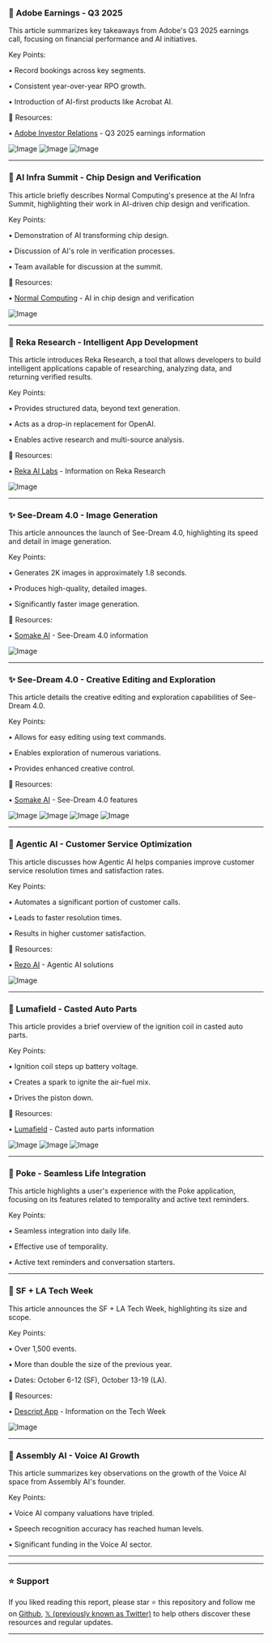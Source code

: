 ### 🤖 Adobe Earnings - Q3 2025

This article summarizes key takeaways from Adobe's Q3 2025 earnings call, focusing on financial performance and AI initiatives.

Key Points:

• Record bookings across key segments.

• Consistent year-over-year RPO growth.

• Introduction of AI-first products like Acrobat AI.


🔗 Resources:

• [Adobe Investor Relations](https://x.com/search?q=%24ADBE&src=cashtag_click) - Q3 2025 earnings information

![Image](https://pbs.twimg.com/media/G0kViadaMAAtCSC?format=png&name=small)
![Image](https://pbs.twimg.com/media/G0kVjndaAAAQxfz?format=png&name=360x360)
![Image](https://pbs.twimg.com/media/G0kVkqzagAET_Y3?format=jpg&name=360x360)


---
### 🚀 AI Infra Summit - Chip Design and Verification

This article briefly describes Normal Computing's presence at the AI Infra Summit, highlighting their work in AI-driven chip design and verification.

Key Points:

•  Demonstration of AI transforming chip design.

•  Discussion of AI's role in verification processes.

•  Team available for discussion at the summit.


🔗 Resources:

• [Normal Computing](https://x.com/NormalComputing/status/1966149002052997327) - AI in chip design and verification

![Image](https://pbs.twimg.com/media/G0kpz9zaMAMLTkc?format=jpg&name=small)


---
### 🤖  Reka Research - Intelligent App Development

This article introduces Reka Research, a tool that allows developers to build intelligent applications capable of researching, analyzing data, and returning verified results.

Key Points:

•  Provides structured data, beyond text generation.

•  Acts as a drop-in replacement for OpenAI.

•  Enables active research and multi-source analysis.



🔗 Resources:

• [Reka AI Labs](https://x.com/RekaAILabs/status/1966147918475255856) -  Information on Reka Research

![Image](https://pbs.twimg.com/amplify_video_thumb/1966142944110313472/img/1FZBvO4h7xlZVSlW.jpg)


---
### ✨ See-Dream 4.0 - Image Generation

This article announces the launch of See-Dream 4.0, highlighting its speed and detail in image generation.

Key Points:

•  Generates 2K images in approximately 1.8 seconds.

•  Produces high-quality, detailed images.

•  Significantly faster image generation.


🔗 Resources:

• [Somake AI](https://x.com/Somake_ai/status/1966081840986415105) - See-Dream 4.0 information

![Image](https://pbs.twimg.com/media/G0jpvf6XUAA_fN4?format=jpg&name=small)


---
### ✨ See-Dream 4.0 -  Creative Editing and Exploration

This article details the creative editing and exploration capabilities of See-Dream 4.0.


Key Points:

•  Allows for easy editing using text commands.

•  Enables exploration of numerous variations.

•  Provides enhanced creative control.



🔗 Resources:

• [Somake AI](https://x.com/Somake_ai/status/1966081875245510891) - See-Dream 4.0 features

![Image](https://pbs.twimg.com/media/G0jsOeHWUAAfMNA?format=jpg&name=360x360)
![Image](https://pbs.twimg.com/media/G0jsrarXUAA_TgE?format=jpg&name=360x360)
![Image](https://pbs.twimg.com/media/G0jsvIUXUAAWNCz?format=jpg&name=360x360)
![Image](https://pbs.twimg.com/media/G0jsxajWoAAuXFZ?format=jpg&name=360x360)


---
### 🤖 Agentic AI - Customer Service Optimization

This article discusses how Agentic AI helps companies improve customer service resolution times and satisfaction rates.

Key Points:

•  Automates a significant portion of customer calls.

•  Leads to faster resolution times.

•  Results in higher customer satisfaction.


🔗 Resources:

• [Rezo AI](https://x.com/rezoai/status/1966077923737342334) - Agentic AI solutions

![Image](https://pbs.twimg.com/media/G0jo2VyXcAAFNuO?format=jpg&name=small)


---
### 🤖  Lumafield - Casted Auto Parts

This article provides a brief overview of the ignition coil in casted auto parts.

Key Points:

•  Ignition coil steps up battery voltage.

•  Creates a spark to ignite the air-fuel mix.

•  Drives the piston down.



🔗 Resources:

• [Lumafield](https://x.com/lumafield/status/1965905287724101734) - Casted auto parts information

![Image](https://pbs.twimg.com/media/G0hMZSzakAAaDa3?format=jpg&name=small)
![Image](https://pbs.twimg.com/media/G0hMZSsaMAMTrQq?format=jpg&name=small)
![Image](https://pbs.twimg.com/tweet_video_thumb/G0hMZT0aMAEJzrk.jpg)


---
### 🚀 Poke - Seamless Life Integration

This article highlights a user's experience with the Poke application, focusing on its features related to temporality and active text reminders.


Key Points:

•  Seamless integration into daily life.

•  Effective use of temporality.

•  Active text reminders and conversation starters.



---
### 🚀 SF + LA Tech Week

This article announces the SF + LA Tech Week, highlighting its size and scope.

Key Points:

•  Over 1,500 events.

•  More than double the size of the previous year.

•  Dates: October 6-12 (SF), October 13-19 (LA).


🔗 Resources:

• [Descript App](https://x.com/KatiaAmeri/status/1965809455519744371) -  Information on the Tech Week

![Image](https://pbs.twimg.com/amplify_video_thumb/1965806573139513344/img/o5XECKgnOxohFnmt.jpg)


---
### 🤖 Assembly AI - Voice AI Growth

This article summarizes key observations on the growth of the Voice AI space from Assembly AI's founder.

Key Points:

•  Voice AI company valuations have tripled.

•  Speech recognition accuracy has reached human levels.

•  Significant funding in the Voice AI sector.



---


---

### ⭐️ Support

If you liked reading this report, please star ⭐️ this repository and follow me on [Github](https://github.com/Drix10), [𝕏 (previously known as Twitter)](https://x.com/DRIX_10_) to help others discover these resources and regular updates.

---